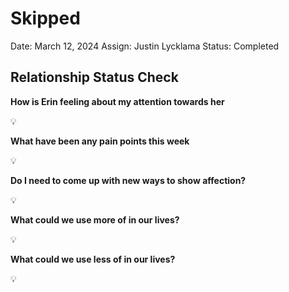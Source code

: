 # Skipped

Date: March 12, 2024
Assign: Justin Lycklama
Status: Completed

## Relationship Status Check

**How is Erin feeling about my attention towards her**

<aside>
💡

</aside>

**What have been any pain points this week**

<aside>
💡

</aside>

**Do I need to come up with new ways to show affection?**

<aside>
💡

</aside>

**What could we use more of in our lives?**

<aside>
💡

</aside>

**What could we use less of in our lives?**

<aside>
💡

</aside>
